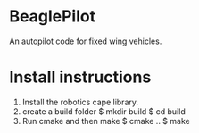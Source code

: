 # BeaglePilot
An autopilot code for fixed wing vehicles.

# Install instructions
1. Install the robotics cape library. 
2. create a build folder 
    $ mkdir build
    $ cd build
3. Run cmake and then make
    $ cmake ..
    $ make
